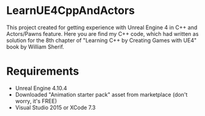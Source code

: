 # LearnUE4CppAndActors
This project created for getting experience with Unreal Engine 4 in C++ and Actors/Pawns feature. Here you are find my C++ code, which had written as solution for the 8th chapter of "Learning C++ by Creating Games with UE4" book by William Sherif.

# Requirements
- Unreal Engine 4.10.4
- Downloaded "Animation starter pack" asset from marketplace (don't worry, it's FREE)
- Visual Studio 2015 or XCode 7.3

